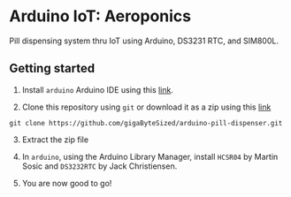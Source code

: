 # Arduino IoT: Aeroponics 

Pill dispensing system thru IoT using Arduino, DS3231 RTC, and SIM800L.

## Getting started

1. Install `arduino` Arduino IDE using this [link](https://www.arduino.cc/en/software/).

2. Clone this repository using `git` or download it as a zip using this [link](https://github.com/gigaByteSized/arduino-pill-dispenser/archive/refs/heads/main.zip)

```
git clone https://github.com/gigaByteSized/arduino-pill-dispenser.git
``` 

3. Extract the zip file 

4. In `arduino`, using the Arduino Library Manager, install `HCSR04` by Martin Sosic and `DS3232RTC` by Jack Christiensen.

5. You are now good to go!
